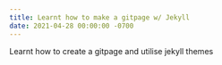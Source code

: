 ```yaml
---
title: Learnt how to make a gitpage w/ Jekyll
date: 2021-04-28 00:00:00 -0700
---
```


Learnt how to create a gitpage and utilise jekyll themes
